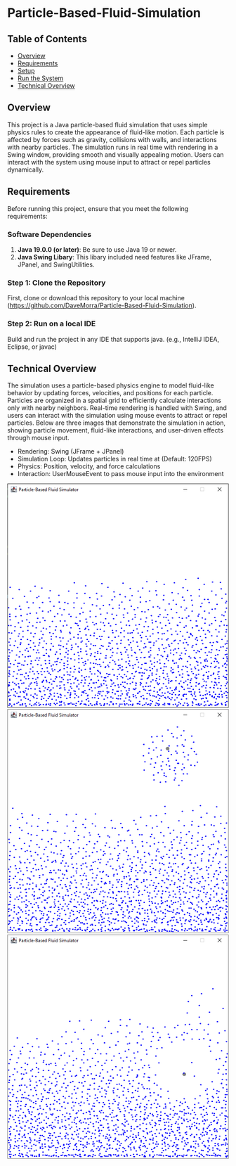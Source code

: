 # Particle-Based-Fluid-Simulation

## Table of Contents

- [Overview](#overview)
- [Requirements](#requirements)
- [Setup](#setup)
- [Run the System](#run-the-system)
- [Technical Overview](#technical-overview)

## Overview

This project is a Java particle-based fluid simulation that uses simple physics rules to create the appearance of fluid-like motion. Each particle is affected by forces such as gravity, collisions with walls, and interactions with nearby particles. The simulation runs in real time with rendering in a Swing window, providing smooth and visually appealing motion. Users can interact with the system using mouse input to attract or repel particles dynamically.

## Requirements

Before running this project, ensure that you meet the following requirements:

### Software Dependencies
1. **Java 19.0.0 (or later)**: Be sure to use Java 19 or newer.
2. **Java Swing Libary**: This libary included need features like JFrame, JPanel, and SwingUtilities.

### Step 1: Clone the Repository
First, clone or download this repository to your local machine (https://github.com/DaveMorra/Particle-Based-Fluid-Simulation).

### Step 2: Run on a local IDE
Build and run the project in any IDE that supports java. (e.g., IntelliJ IDEA, Eclipse, or javac)

## Technical Overview
The simulation uses a particle-based physics engine to model fluid-like behavior by updating forces, velocities, and positions for each particle. Particles are organized in a spatial grid to efficiently calculate interactions only with nearby neighbors. Real-time rendering is handled with Swing, and users can interact with the simulation using mouse events to attract or repel particles. Below are three images that demonstrate the simulation in action, showing particle movement, fluid-like interactions, and user-driven effects through mouse input.

 - Rendering: Swing (JFrame + JPanel)
 - Simulation Loop: Updates particles in real time at (Default: 120FPS)
 - Physics: Position, velocity, and force calculations
 - Interaction: UserMouseEvent to pass mouse input into the environment

![alt text](https://github.com/DaveMorra/Particle-Based-Fluid-Simulation/blob/main/img/image1.png)
![alt text](https://github.com/DaveMorra/Particle-Based-Fluid-Simulation/blob/main/img/image2.png)
![alt text](https://github.com/DaveMorra/Particle-Based-Fluid-Simulation/blob/main/img/image3.png)
